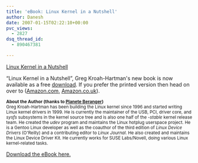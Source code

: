 ```yaml
---
title: 'eBook: Linux Kernel in a Nutshell'
author: Danesh
date: 2007-01-15T02:22:10+00:00
pvc_views:
  - 2827
dsq_thread_id:
  - 890467381

---
```

[Linux Kernel in a Nutshell][1]</p> 

&#8220;Linux Kernel in a Nutshell&#8221;, Greg Kroah-Hartman's new book is now available as a free [download][1]. If you prefer the printed version then head on over to (<a target="_blank" href="http://www.amazon.com/dp/0596100795/">Amazon.com</a>, <a target="_blank" href="http://www.amazon.co.uk/dp/0596100795/">Amazon.co.uk</a>).

<small><strong>About the Author (thanks to <a href="http://beranger.org/index.php?article=2238">Planete Beranger</a>)</strong><br /> Greg Kroah-Hartman has been building the Linux kernel since 1996 and started writing Linux kernel drivers in 1999. He is currently the maintainer of the USB, PCI, driver core, and <em>sysfs</em> subsystems in the kernel source tree and is also one half of the <em>-stable</em> kernel release team. He created the <em>udev</em> program and maintains the Linux hotplug userspace project. He is a Gentoo Linux developer as well as the coauthor of the third edition of <em>Linux Device Drivers</em> (O'Reilly) and a contributing editor to <em>Linux Journal</em>. He also created and maintains the Linux Device Driver Kit. He currently works for SUSE Labs/Novell, doing various Linux kernel-related tasks.</small>

[Download the eBook here.][1]

 [1]: http://www.kroah.com/lkn/
